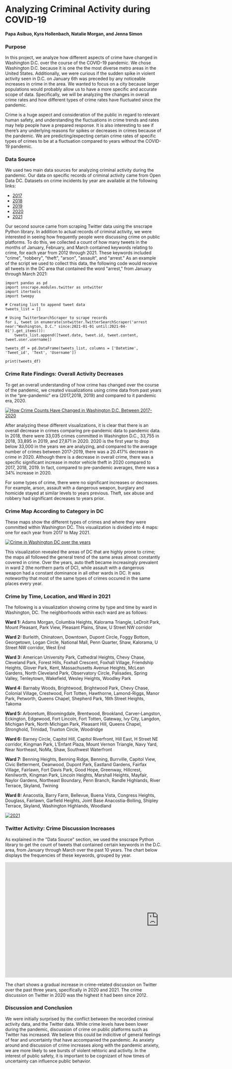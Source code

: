 # <b>Analyzing Criminal Activity during COVID-19</b>
#### Papa Asibuo, Kyra Hollenbach, Natalie Morgan, and Jenna Simon

### <b>Purpose</b>

In this project, we analyze how different aspects of crime have changed in Washington D.C. over the course of the COVID-19 pandemic. We chose Washington D.C. because it is one the the most diverse metro areas in the United States. Additionally, we were curious if the sudden spike in violent activity seen in D.C. on January 6th was preceded by any noticeable increases in crime in the area. We wanted to focus on a city because larger populations would probably allow us to have a more specific and accurate scope of data. Specifically, we will be analyzing the changes in overall crime rates and how different types of crime rates have fluctuated since the pandemic.

Crime is a huge aspect and consideration of the public in regard to relevant human safety, and understanding the fluctuations in crime trends and rates may help people have a prepared response. It is also interesting to see if there’s any underlying reasons for spikes or decreases in crimes because of the pandemic. We are predicting/expecting certain crime rates of specific types of crimes to be at a fluctuation compared to years without the COVID-19 pandemic.

### <b>Data Source</b>

We used two main data sources for analyzing criminal activity during the pandemic. Our data on specific records of criminal activity came from Open Data DC. Datasets on crime incidents by year are available at the following links:

* [2017](https://opendata.dc.gov/datasets/crime-incidents-in-2017/data?geometry=-77.369%2C38.806%2C-76.660%2C38.993)
* [2018](https://opendata.dc.gov/datasets/crime-incidents-in-2018/data?geometry=-77.369%2C38.806%2C-76.660%2C38.993)
* [2019](https://opendata.dc.gov/datasets/crime-incidents-in-2019/data?geometry=-77.358%2C38.806%2C-76.671%2C38.993&orderBy=REPORT_DAT)
* [2020](https://opendata.dc.gov/datasets/crime-incidents-in-2020/data?geometry=-77.358%2C38.806%2C-76.671%2C38.993&orderBy=REPORT_DAT)
* [2021](https://opendata.dc.gov/datasets/crime-incidents-in-2021/data?geometry=-77.358%2C38.806%2C-76.671%2C38.993&orderBy=REPORT_DAT)

Our second source came from scraping Twitter data using the snscrape Python library. In addition to actual records of criminal activity, we were interested in seeing how frequently people were discussing crime on public platforms. To do this, we collected a count of how many tweets in the months of January, February, and March contained keywords relating to crime, for each year from 2012 through 2021. These keywords included "crime", "robbery", "theft", "arson", "assault", and "arrest." As an example of the script we used to collect this data, the following code would receive all tweets in the DC area that contained the word "arrest," from January through March 2021:

```
import pandas as pd
import snscrape.modules.twitter as sntwitter
import itertools
import tweepy

# Creating list to append tweet data
tweets_list = []

# Using TwitterSearchScraper to scrape records
for i, tweet in enumerate(sntwitter.TwitterSearchScraper('arrest near:"Washington, D.C." since:2021-01-01 until:2021-04-01').get_items()):
    tweets_list.append([tweet.date, tweet.id, tweet.content, tweet.user.username])
    
tweets_df = pd.DataFrame(tweets_list, columns = ['Datetime', 'Tweet_id', 'Text', 'Username'])

print(tweets_df)
```

### <b>Crime Rate Findings: Overall Activity Decreases</b>
To get an overall understanding of how crime has changed over the course of the pandemic, we created visualizations using crime data from past years in the “pre-pandemic” era (2017,2018, 2019) and compared to it pandemic era, 2020. 
<div class='tableauPlaceholder' id='viz1619994150102' style='position: relative'><noscript><a href='#'><img alt='How Crime Counts Have Changed in Washington D.C. Between 2017-2020 ' src='https:&#47;&#47;public.tableau.com&#47;static&#47;images&#47;Cr&#47;CrimeCountChange&#47;CrimeCountChange&#47;1_rss.png' style='border: none' /></a></noscript><object class='tableauViz' style='display:none;'><param name='host_url' value='https%3A%2F%2Fpublic.tableau.com%2F' /> <param name='embed_code_version' value='3' /> <param name='site_root' value='' /><param name='name' value='CrimeCountChange&#47;CrimeCountChange' /><param name='tabs' value='no' /><param name='toolbar' value='yes' /><param name='static_image' value='https:&#47;&#47;public.tableau.com&#47;static&#47;images&#47;Cr&#47;CrimeCountChange&#47;CrimeCountChange&#47;1.png' /> <param name='animate_transition' value='yes' /><param name='display_static_image' value='yes' /><param name='display_spinner' value='yes' /><param name='display_overlay' value='yes' /><param name='display_count' value='yes' /><param name='language' value='en' /></object></div> <script type='text/javascript'> var divElement = document.getElementById('viz1619994150102'); var vizElement = divElement.getElementsByTagName('object')[0]; vizElement.style.width='100%';vizElement.style.height=(divElement.offsetWidth*0.75)+'px'; var scriptElement = document.createElement('script'); scriptElement.src = 'https://public.tableau.com/javascripts/api/viz_v1.js'; vizElement.parentNode.insertBefore(scriptElement, vizElement); </script>

After analyzing these different visualizations, it is clear that there is an overall decrease in crimes comparing pre-pandemic data to pandemic data. In 2018, there were 33,035 crimes committed in Washington D.C., 33,755 in 2018, 33,895 in 2019, and 27,871 in 2020. 2020 is the first year to drop below 33,000 in the years we are analyzing, and compared to the average number of crimes between 2017-2019, there was a 20.417% decrease in crime in 2020. Although there is a decrease in overall crime, there was a specific significant increase in motor vehicle theft in 2020 compared to 2017, 2018, 2019. In fact, compared to pre-pandemic averages, there was a 34% increase in 2020. 

For some types of crime, there were no significant increases or decreases. For example, arson, assault with a dangerous weapon, burglary and homicide stayed at similar levels to years previous. Theft, sex abuse and robbery had significant decreases to years prior.


### <b>Crime Map According to Category in DC</b>

These maps show the different types of crimes and where they were committed within Washington DC. This visualization is divided into 4 maps: one for each year from 2017 to May 2021. 


<div class='tableauPlaceholder' id='viz1619994780963' style='position: relative'><noscript><a href='#'><img alt='Crime in Washington DC over the years ' src='https:&#47;&#47;public.tableau.com&#47;static&#47;images&#47;Cr&#47;CrimeinWashingtonDC2017-2021&#47;CrimeinWashingtonDCovertheyears&#47;1_rss.png' style='border: none' /></a></noscript><object class='tableauViz' style='display:none;'><param name='host_url' value='https%3A%2F%2Fpublic.tableau.com%2F' /> <param name='embed_code_version' value='3' /> <param name='site_root' value='' /><param name='name' value='CrimeinWashingtonDC2017-2021&#47;CrimeinWashingtonDCovertheyears' /><param name='tabs' value='no' /><param name='toolbar' value='yes' /><param name='static_image' value='https:&#47;&#47;public.tableau.com&#47;static&#47;images&#47;Cr&#47;CrimeinWashingtonDC2017-2021&#47;CrimeinWashingtonDCovertheyears&#47;1.png' /> <param name='animate_transition' value='yes' /><param name='display_static_image' value='yes' /><param name='display_spinner' value='yes' /><param name='display_overlay' value='yes' /><param name='display_count' value='yes' /><param name='language' value='en' /><param name='filter' value='publish=yes' /></object></div> <script type='text/javascript'> var divElement = document.getElementById('viz1619994780963'); var vizElement = divElement.getElementsByTagName('object')[0]; vizElement.style.width='1016px';vizElement.style.height='991px'; var scriptElement = document.createElement('script'); scriptElement.src = 'https://public.tableau.com/javascripts/api/viz_v1.js'; vizElement.parentNode.insertBefore(scriptElement, vizElement); </script>

This visualization revealed the areas of DC that are highly prone to crime; the maps all followed the general trend of the same areas almost constantly covered in crime. Over the years, auto theft became increasingly prevalent in ward 2 (the northern parts of DC), while assault with a dangerous weapon had a constant dominance in all other wards in DC. It was noteworthy that most of the same types of crimes occured in the same places every year.


### <b>Crime by Time, Location, and Ward in 2021</b>
The following is a visualization showing crime by type and time by ward in Washington, DC. The neighborhoods within each ward are as follows:

<b>Ward 1:</b> Adams Morgan, Columbia Heights, Kalorama Triangle, LeDroit Park, Mount Pleasant, Park View, Pleasant Plains, Shaw, U Street NW corridor

<b>Ward 2:</b> Burleith, Chinatown, Downtown, Dupont Circle, Foggy Bottom, Georgetown, Logan Circle, National Mall, Penn Quarter, Shaw, Kalorama, U Street NW corridor, West End

<b>Ward 3:</b> American University Park, Cathedral Heights, Chevy Chase, Cleveland Park, Forest Hills, Foxhall Crescent, Foxhall Village, Friendship Heights, Glover Park, Kent, Massachusetts Avenue Heights, McLean Gardens, North Cleveland Park, Observatory Circle, Palisades, Spring Valley, Tenleytown, Wakefield, Wesley Heights, Woodley Park

<b>Ward 4:</b> Barnaby Woods, Brightwood, Brightwood Park, Chevy Chase, Colonial Village, Crestwood, Fort Totten, Hawthorne, Lamond-Riggs, Manor Park, Petworth, Queens Chapel, Shepherd Park, 16th Street Heights, Takoma

<b>Ward 5:</b> Arboretum, Bloomingdale, Brentwood, Brookland, Carver-Langston, Eckington, Edgewood, Fort Lincoln, Fort Totten, Gateway, Ivy City, Langdon, Michigan Park, North Michigan Park, Pleasant Hill, Queens Chapel, Stronghold, Trinidad, Truxton Circle, Woodridge

<b>Ward 6:</b> Barney Circle, Capitol Hill, Capitol Riverfront, Hill East, H Street NE corridor, Kingman Park, L’Enfant Plaza, Mount Vernon Triangle, Navy Yard, Near Northeast, NoMa, Shaw, Southwest Waterfront

<b>Ward 7:</b> Benning Heights, Benning Ridge, Benning, Burrville, Capitol View, Civic Betterment, Deanwood, Dupont Park, Eastland Gardens, Fairfax Village, Fairlawn, Fort Davis Park, Good Hope, Greenway, Hillcrest, Kenilworth, Kingman Park, Lincoln Heights, Marshall Heights, Mayfair, Naylor Gardens, Northeast Boundary, Penn Branch, Randle Highlands, River Terrace, Skyland, Twining

<b>Ward 8:</b> Anacostia, Barry Farm, Bellevue, Buena Vista, Congress Heights, Douglass, Fairlawn, Garfield Heights, Joint Base Anacostia-Bolling, Shipley Terrace, Skyland, Washington Highlands, Woodland

<div class='tableauPlaceholder' id='viz1619995048914' style='position: relative'><noscript><a href='#'><img alt='2021 ' src='https:&#47;&#47;public.tableau.com&#47;static&#47;images&#47;DC&#47;DCCrime2021Project&#47;2021Story&#47;1_rss.png' style='border: none' /></a></noscript><object class='tableauViz' style='display:none;'><param name='host_url' value='https%3A%2F%2Fpublic.tableau.com%2F' /> <param name='embed_code_version' value='3' /> <param name='site_root' value='' /><param name='name' value='DCCrime2021Project&#47;2021Story' /><param name='tabs' value='no' /><param name='toolbar' value='yes' /><param name='static_image' value='https:&#47;&#47;public.tableau.com&#47;static&#47;images&#47;DC&#47;DCCrime2021Project&#47;2021Story&#47;1.png' /> <param name='animate_transition' value='yes' /><param name='display_static_image' value='yes' /><param name='display_spinner' value='yes' /><param name='display_overlay' value='yes' /><param name='display_count' value='yes' /><param name='language' value='en' /></object></div> <script type='text/javascript'> var divElement = document.getElementById('viz1619995048914'); var vizElement = divElement.getElementsByTagName('object')[0]; vizElement.style.width='1016px';vizElement.style.height='991px'; var scriptElement = document.createElement('script'); scriptElement.src = 'https://public.tableau.com/javascripts/api/viz_v1.js'; vizElement.parentNode.insertBefore(scriptElement, vizElement); </script>

### <b>Twitter Activity: Crime Discussion Increases</b>

As explained in the "Data Source" section, we used the snscrape Python library to get the count of tweets that contained certain keywords in the D.C. area, from January through March over the past 10 years. The chart below displays the frequencies of these keywords, grouped by year.

<iframe width="990" height="371" seamless frameborder="0" scrolling="no" src="https://docs.google.com/spreadsheets/d/e/2PACX-1vSyletTaL0iV8-2wBCnyWCRGsxeugc9QTDFRjrPpf-iKwYh4zcXPcU7hmeoxnUoZLd3H5qEmLiV3Wnh/pubchart?oid=1939436595&amp;format=interactive"></iframe>


The chart shows a gradual increase in crime-related discussion on Twitter over the past three years, specifically in 2020 and 2021. The crime discussion on Twitter in 2020 was the highest it had been since 2012. 

### <b>Discussion and Conclusion</b>

We were initially surprised by the conflict between the recorded criminal activity data, and the Twitter data. While crime levels have been lower during the pandemic, discussion of crime on public platforms such as Twitter has increased. We believe this could be indicitive of general feelings of fear and uncertainty that have accompanied the pandemic. As anxiety around and discussion of crime increases along with the pandemic anxiety, we are more likely to see bursts of violent rehtoric and activity. In the interest of public safety, it is important to be cognizant of how times of uncertainty can influence public behavior.
